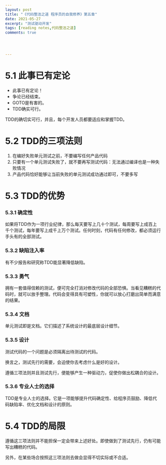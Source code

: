 ```yaml
---
layout: post
title: "《代码整洁之道 程序员的自我修养》第五章"
date: 2021-05-27
excerpt: "测试驱动开发"                 
tags: [reading notes,代码整洁之道]
comments: true




---
```


# 5.1 此事已有定论

- 此事已有定论！
- 争论已经结束。
- GOTO是有害的。
- TDD确实可行。

TDD的确切实可行，并且，每个开发人员都要适应和掌握TDD。

# 5.2 TDD的三项法则

1. 在编好失败单元测试之前，不要编写任何产品代码
2. 只要有一个单元测试失败了，就不要再写测试代码：无法通过编译也是一种失败情况
3. 产品代码恰好能够让当前失败的单元测试成功通过即可，不要多写

# 5.3 TDD的优势

### 5.3.1 确定性

如果将TDD作为一项行业纪律，那么每天要写上几十个测试，每周要写上成百上千个测试，每年要写上成千上万个测试。任何时刻，代码有任何修改，都必须运行手头有的全部测试。

### 5.3.2 缺陷注入率

有不少报告和研究称TDD能显著降低缺陷。

### 5.3.3 勇气

拥有一套值得信赖的测试，便可完全打消对修改代码的全部恐惧。当看见糟糕的代码时，就可以放手整理。代码会变得具有可塑性，你就可以放心打磨出简单而满意的结果。

### 5.3.4 文档

单元测试即是文档。它们描述了系统设计的最底层设计细节。

### 5.3.5 设计

测试代码的一个问题是必须隔离出待测试的代码。

换言之，测试先行的需要，会迫使你去考虑什么是好的设计。

遵循三项法则并且测试先行，便能够产生一种驱动力，促使你做出松耦合的设计。

### 5.3.6 专业人士的选择

TDD是专业人士的选择。它是一项能够提升代码确定性、给程序员鼓励、降低代码缺陷率、优化文档和设计的原则。

# 5.4 TDD的局限

遵循这三项法则并不能担保一定会带来上述好处。即使做到了测试先行，仍有可能写出糟糕的代码。

另外，在某些场合按照这三项法则去做会显得不切实际或不合适。